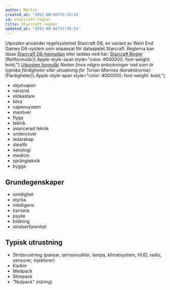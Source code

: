 ```yaml
---
author: Martin
created_at: '2011-08-06T15:39:24'
id: starcraft-regler
title: Starcraft-regler
updated_at: '2011-08-06T15:39:24'
---
```

Utposten använder regelsystemet Starcraft D6, en variant av West End Games D6-system som anpassat för dataspelet Starcraft. Reglerna kan läsas [Starcraft D6-hemsidan] eller laddas ned här: [Starcraft Regler] [Rollformulär]{.Apple-style-span style="color: #000000; font-weight: bold;"} [Utposten formulär] *Nedan finns några anteckningar vad som är typiska färdigheter eller utrustning för Terran Marines (karaktärerna):* [Färdigheter]{.Apple-style-span style="color: #000000; font-weight: bold;"}

-   skjutvapen
-   närstrid
-   eldkastare
-   köra
-   vapensystem
-   manöver
-   flyga
-   teknik
-   avancerad teknik
-   undercover
-   ledarskap
-   stealth
-   xenologi
-   medicin
-   sprängteknik
-   bygga

## Grundegenskaper

-   smidighet
-   styrka
-   intelligens
-   karisma
-   psyke
-   bildning
-   stridserfarenhet

## Typisk utrustning

-   Stridsrustning (pansar, servomuskler, lampa, klimatsystem, HUD, radio, sensorer, injektorer)
-   Karbin
-   Medpack
-   Stimpack
-   "Nutpack" (näring)

  [Starcraft D6-hemsidan]: http://starcraftd6.tripod.com/
  [Starcraft Regler]: http://kampanj.ripperdoc.net/wp-content/uploads/Starcraft-Regler.pdf
  [Utposten formulär]: http://kampanj.ripperdoc.net/wp-content/uploads/Utposten-formulär.pdf